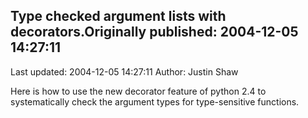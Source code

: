 ## Type checked argument lists with decorators.Originally published: 2004-12-05 14:27:11 
Last updated: 2004-12-05 14:27:11 
Author: Justin Shaw 
 
Here is how to use the new decorator feature of python 2.4 to systematically check the argument types for type-sensitive functions.
